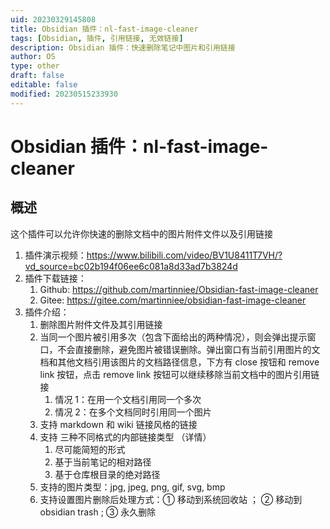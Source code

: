 ```yaml
---
uid: 20230329145808
title: Obsidian 插件：nl-fast-image-cleaner
tags: [Obsidian, 插件, 引用链接, 无效链接]
description: Obsidian 插件：快速删除笔记中图片和引用链接
author: OS
type: other
draft: false
editable: false
modified: 20230515233930
---
```


# Obsidian 插件：nl-fast-image-cleaner

## 概述

这个插件可以允许你快速的删除文档中的图片附件文件以及引用链接

1. 插件演示视频：<https://www.bilibili.com/video/BV1U8411T7VH/?vd_source=bc02b194f06ee6c081a8d33ad7b3824d>
2. 插件下载链接：
    1. Github: <https://github.com/martinniee/Obsidian-fast-image-cleaner>
    2. Gitee: <https://gitee.com/martinniee/obsidian-fast-image-cleaner>
3. 插件介绍：
    1. 删除图片附件文件及其引用链接
    2. 当同一个图片被引用多次（包含下面给出的两种情况），则会弹出提示窗口，不会直接删除，避免图片被错误删除。弹出窗口有当前引用图片的文档和其他文档引用该图片的文档路径信息，下方有 close 按钮和 remove link 按钮，点击 remove link 按钮可以继续移除当前文档中的图片引用链接
        1. 情况 1：在用一个文档引用同一个多次
        2. 情况 2：在多个文档同时引用同一个图片
    3. 支持 markdown 和 wiki 链接风格的链接
    4. 支持 三种不同格式的内部链接类型 （详情）
        1. 尽可能简短的形式
        2. 基于当前笔记的相对路径
        3. 基于仓库根目录的绝对路径
    5. 支持的图片类型：jpg, jpeg, png, gif, svg, bmp
    6. 支持设置图片删除后处理方式：① 移动到系统回收站 ； ② 移动到 obsidian trash ; ③ 永久删除